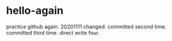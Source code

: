 # hello-again
practice github again.
20201111 changed.
committed second time.
committed third time.
direct write four.
